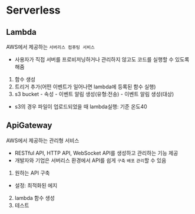 # Serverless
## Lambda
AWS에서 제공하는 `서버리스 컴퓨팅 서비스`
- 사용자가 직접 서버를 프로비저닝하거나 관리하지 않고도 코드를 실행할 수 있도록 해줌

1. 함수 생성
2. 트리거 추가(어떤 이벤트가 일어나면 lambda에 등록된 함수 실행)
3. s3 bucket - 속성 - 이벤트 알림 생성(유형:전송) - 이벤트 알림 생성(대상)
- s3의 경우 파일이 업로드되었을 때 lambda실행: 기준 온도40

## ApiGateway
AWS에서 제공하는 관리형 서비스
- RESTful API, HTTP API, WebSocket API를 생성하고 관리하는 기능 제공
- 개발자와 기업은 서버리스 환경에서 API를 쉽게 `구축` `배포` `관리`할 수 있음

1. 원하는 API 구축
- 설정: 최적화된 에지
2. lambda 함수 생성
3. 테스트